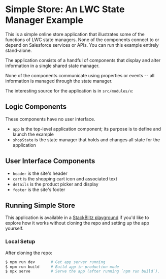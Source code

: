 # Simple Store: An LWC State Manager Example

This is a simple online store application that illustrates some of
the functions of LWC state managers. None of the components connect to 
or depend on Salesforce services or APIs. You can run this example entirely 
stand-alone.

The application consists of a handful of components that display and 
alter information in a single shared state manager.

None of the components communicate using properties or events --
all information is managed through the state manager.

The interesting source for the application is in `src/modules/x`:

## Logic Components

These components have no user interface. 

- `app` is the top-level application component; its purpose is to define and launch the example
- `shopState` is the state manager that holds and changes all state for the application

## User Interface Components
- `header` is the site's header
- `cart` is the shopping cart icon and associated text
- `details` is the product picker and display
- `footer` is the site's footer

## Running Simple Store

This application is available in a 
[StackBlitz playground](https://stackblitz.com/github/forcedotcom/state-management/tree/main/examples/simple-store) 
if you'd like to explore how it works without cloning the repo and setting up the app yourself.

### Local Setup

After cloning the repo:

```sh
$ npm run dev       # Get app server running
$ npm run build     # Build app in production mode
$ npx serve         # Serve the app (after running `npm run build`).
```
